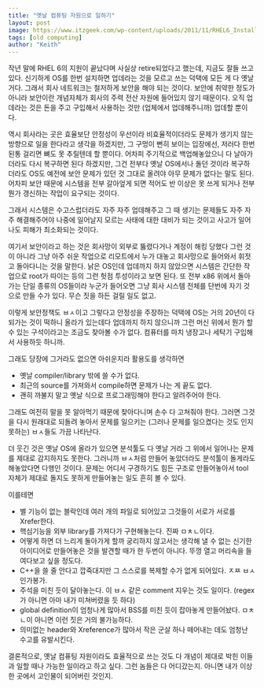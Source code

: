 ```yaml
---
title: "옛날 컴퓨팅 자원으로 일하기"
layout: post
image: https://www.itzgeek.com/wp-content/uploads/2011/11/RHEL6_Install_2011_11_Cover2.png
tags: [old computing]
author: "Keith"
---
```


작년 말에 RHEL 6의 지원이 끝났다며 사실상 retire되었다고 했는데, 지금도 잘들 쓰고 있다. 신기하게 OS를 한번 설치하면 업데라는 것을 모르고 쓰는 덕택에 모든 게 다 옛날 거다. 그래서 회사 네트워크는 철저하게 보안을 해야 되는 것이다. 보안에 취약한 정도가 아니라 보안이란 개념자체가 회사의 주력 전산 자원에 들어있지 않기 때문이다. 오직 업데라는 것은 돈을 주고 구입해서 사용하는 것만 (업체에서 업데해주니까) 업데할 뿐이다.

역시 회사라는 곳은 효율보단 안정성이 우선이라 비효율적이더라도 문제가 생기지 않는 방향으로 일을 한다라고 생각을 하겠지만, 그 구멍이 뻔히 보이는 입장에선, 저러다 한번 된통 걸리면 뼈도 못 추릴텐데 할 뿐이다. 어차피 주기적으로 백업해놓았으니 다 날아가더라도 다시 복구하면 된다 하겠지만, 그건 전부다 옛날 OS에서나 돌던 것이라 복구하더라도 OS도 예전에 보안 문제가 있던 것 그대로 올려야 아무 문제가 없다는 말도 된다. 어차피 보안 때문에 시스템을 전부 갈아엎게 되면 적어도 반 이상은 못 쓰게 되거나 전부 뭔가 갱신하는 작업이 요구되는 것이다.

그래서 시스템은 수고스럽더라도 자주 자주 업데해주고 그 때 생기는 문제들도 자주 자주 해결해주어야 나중에 일어날지 모르는 사태에 대한 대비가 되는 것이고 사고가 일어나도 피해가 최소화되는 것이다. 

여기서 보안이라고 하는 것은 회사망이 외부로 뚫렸다거나 계정이 해킹 당했다 그런 것이 아니라 그냥 아주 쉬운 작업으로 리모트에서 누가 대놓고 회사망으로 들어와서 휘젓고 돌아다니는 것을 말한다. 낡은 OS인데 업데까지 하지 않았으면 시스템은 간단한 작업으로 root가 따이는 등의 그런 헛점 투성이라고 보면 된다. 또 전부 x86 위에서 돌아가는 단일 종류의 OS들이라 누군가 들어오면 그냥 회사 시스템 전체를 단번에 자기 것으로 만들 수가 있다. 무슨 짓을 하든 걸릴 일도 없고.

이렇게 보안정책도 ㅂㅅ이고 그렇다고 안정성을 주장하는 덕택에 OS는 거의 20년이 다 되가는 것이 떡하니 올라가 있는데다 업데까지 하지 않으니까 그런 머신 위에서 뭔가 할 수 있는 구석이라고는 조금도 찾아볼 수가 없다. 컴퓨터를 마치 냉장고나 세탁기 구입해서 사용하듯 하니까.

그래도 당장에 그거라도 없으면 아쉬운지라 활용도를 생각하면
- 옛날 compiler/library 밖에 쓸 수가 없다.
- 최근의 source를 가져와서 compile하면 문제가 나는 게 끝도 없다.
- 괜히 까불지 말고 옛날 식으로 프로그래밍해야 한다고 알려주어야 한다.

그래도 여전히 말을 못 알아먹기 때문에 찾아다니며 손수 다 고쳐줘야 한다. 그러면 그것을 다시 원래대로 되돌려 놓아서 문제를 일으키는 (그러나 문제를 일으켰다는 것도 인지못하는) ㅂㅅ들도 가끔 나타난다.

더 웃긴 것은 옛날 OS에 올라가 있으면 분석툴도 다 옛날 거라 그 위에서 일어나는 문제를 제대로 감지하지도 못한다. 그러니까 ㅂㅅ처럼 만들어 놓았더라도 분석툴이 돌게라도 해놓았다면 다행인 것이다. 문제는 어디서 구경하기도 힘든 구조로 만들어놓아서 tool 자체가 제대로 돌지도 못하게 만들어놓는 일도 흔히 볼 수 있다.

이를테면 
- 별 기능이 없는 블락인데 여러 개의 파일로 되어있고 그것들이 서로가 서로를 Xrefer한다.
- 핵심기능을 외부 library를 가져다가 구현해놓는다. 진짜 ㅁㅊㄴ이다.
- 어떻게 하면 더 느리게 돌아가게 할까 궁리하지 않고서는 생각해 낼 수 없는 신기한 아이디어로 만들어놓은 것을 발견할 때가 한 두번이 아니다. 뚜껑 열고 머리속을 들여다보고 싶을 정도다. 
- C++을 쓸 줄 안다고 깝죽대지만 그 스스로를 복제할 수가 없게 되어있다. ㅈㅉ ㅂㅅ인가봉가.
- 주석을 미친 듯이 달아놓는다. 이 ㅂㅅ 같은 comment 지우는 것도 일이다. (regex가 아니면 아마 내가 미쳐버렸을 듯 하다)
- global definition이 엄청나게 많아서 BSS를 미친 듯이 잡아놓게 만들어놨다. ㅁㅊㄴ이 아니면 이런 짓은 거의 불가능하다.
- 의미없는 header와 Xreference가 많아서 작은 군살 하나 떼어내는 데도 엄청난 수고를 유발시킨다.

결론적으로, 옛날 컴퓨팅 자원이라도 효율적으로 쓰는 것도 다 개념이 제대로 박힌 이들과 일할 때나 가능한 일이라고 하고 싶다. 그런 놈들은 다 어디갔는지. 아니면 내가 이상한 곳에서 고인물이 되어버린 것인지.
